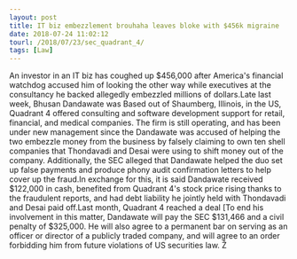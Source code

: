 ```yaml
---
layout: post
title: IT biz embezzlement brouhaha leaves bloke with $456k migraine
date: 2018-07-24 11:02:12
tourl: /2018/07/23/sec_quadrant_4/
tags: [Law]
---
```

An investor in an IT biz has coughed up $456,000 after America's financial watchdog accused him of looking the other way while executives at the consultancy he backed allegedly embezzled millions of dollars.Late last week, Bhusan Dandawate was Based out of Shaumberg, Illinois, in the US, Quadrant 4 offered consulting and software development support for retail, financial, and medical companies. The firm is still operating, and has been under new management since the Dandawate was accused of helping the two embezzle money from the business by falsely claiming to own ten shell companies that Thondavadi and Desai were using to shift money out of the company. Additionally, the SEC alleged that Dandawate helped the duo set up false payments and produce phony audit confirmation letters to help cover up the fraud.In exchange for this, it is said Dandawate received $122,000 in cash, benefited from Quadrant 4's stock price rising thanks to the fraudulent reports, and had debt liability he jointly held with Thondavadi and Desai paid off.Last month, Quadrant 4 reached a deal [To end his involvement in this matter, Dandawate will pay the SEC $131,466 and a civil penalty of $325,000. He will also agree to a permanent bar on serving as an officer or director of a publicly traded company, and will agree to an order forbidding him from future violations of US securities law. Ž
